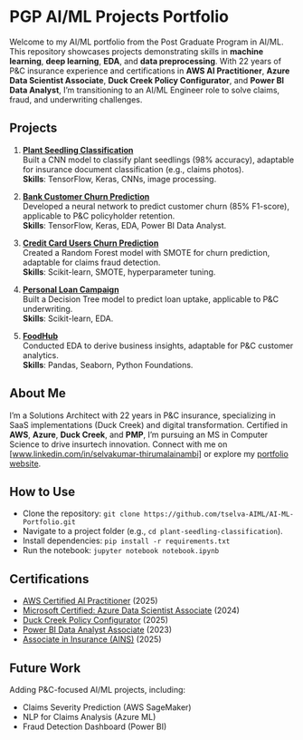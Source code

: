 # PGP AI/ML Projects Portfolio

Welcome to my AI/ML portfolio from the Post Graduate Program in AI/ML. This repository showcases projects demonstrating skills in **machine learning**, **deep learning**, **EDA**, and **data preprocessing**. With 22 years of P&C insurance experience and certifications in **AWS AI Practitioner**, **Azure Data Scientist Associate**, **Duck Creek Policy Configurator**, and **Power BI Data Analyst**, I’m transitioning to an AI/ML Engineer role to solve claims, fraud, and underwriting challenges.

## Projects
1. **[Plant Seedling Classification](plant-seedling-classification/)**  
   Built a CNN model to classify plant seedlings (98% accuracy), adaptable for insurance document classification (e.g., claims photos).  
   **Skills**: TensorFlow, Keras, CNNs, image processing.  

2. **[Bank Customer Churn Prediction](bank-customer-churn/)**  
   Developed a neural network to predict customer churn (85% F1-score), applicable to P&C policyholder retention.  
   **Skills**: TensorFlow, Keras, EDA, Power BI Data Analyst.  

3. **[Credit Card Users Churn Prediction](credit-card-churn/)**  
   Created a Random Forest model with SMOTE for churn prediction, adaptable for claims fraud detection.  
   **Skills**: Scikit-learn, SMOTE, hyperparameter tuning. 

4. **[Personal Loan Campaign](personal-loan-campaign/)**  
   Built a Decision Tree model to predict loan uptake, applicable to P&C underwriting.  
   **Skills**: Scikit-learn, EDA.

5. **[FoodHub](foodhub/)**  
   Conducted EDA to derive business insights, adaptable for P&C customer analytics.  
   **Skills**: Pandas, Seaborn, Python Foundations.  

## About Me
I’m a Solutions Architect with 22 years in P&C insurance, specializing in SaaS implementations (Duck Creek) and digital transformation. Certified in **AWS**, **Azure**, **Duck Creek**, and **PMP**, I’m pursuing an MS in Computer Science to drive insurtech innovation. Connect with me on [www.linkedin.com/in/selvakumar-thirumalainambi] or explore my [portfolio website](https://yourname.com).

## How to Use
- Clone the repository: `git clone https://github.com/tselva-AIML/AI-ML-Portfolio.git`
- Navigate to a project folder (e.g., `cd plant-seedling-classification`).
- Install dependencies: `pip install -r requirements.txt`
- Run the notebook: `jupyter notebook notebook.ipynb`

## Certifications
- [AWS Certified AI Practitioner](https://aws.amazon.com/certification/certified-ai-practitioner/) (2025)
- [Microsoft Certified: Azure Data Scientist Associate](https://learn.microsoft.com/en-us/credentials/certifications/azure-data-scientist/) (2024)
- [Duck Creek Policy Configurator](https://www.duckcreek.com/training-certification/) (2025)
- [Power BI Data Analyst Associate](https://learn.microsoft.com/en-us/credentials/certifications/power-bi-data-analyst-associate/) (2023)
- [Associate in Insurance (AINS)](https://www.theinstitutes.org/) (2025)

## Future Work
Adding P&C-focused AI/ML projects, including:
- Claims Severity Prediction (AWS SageMaker)
- NLP for Claims Analysis (Azure ML)
- Fraud Detection Dashboard (Power BI)
